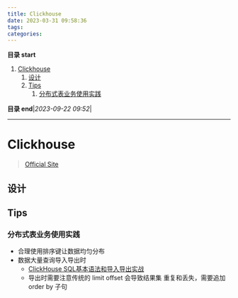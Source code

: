```yaml
---
title: Clickhouse
date: 2023-03-31 09:58:36
tags: 
categories: 
---
```


**目录 start**

1. [Clickhouse](#clickhouse)
    1. [设计](#设计)
    1. [Tips](#tips)
        1. [分布式表业务使用实践](#分布式表业务使用实践)

**目录 end**|_2023-09-22 09:52_|
****************************************
# Clickhouse 
> [Official Site](https://clickhouse.com)  

## 设计

## Tips
### 分布式表业务使用实践
- 合理使用排序键让数据均匀分布
- 数据大量查询导入导出时
    - [ClickHouse SQL基本语法和导入导出实战](https://cloud.tencent.com/developer/article/1979184)
    - 导出时需要注意传统的 limit offset 会导致结果集 重复和丢失，需要追加 order by 子句

